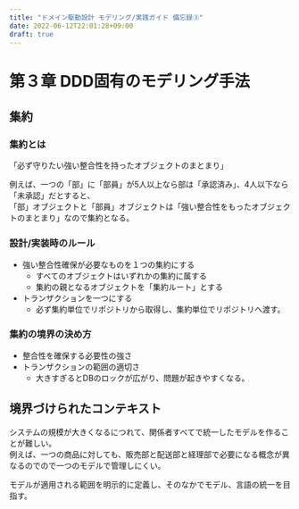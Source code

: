 ```yaml
---
title: "ドメイン駆動設計 モデリング/実践ガイド 備忘録③"
date: 2022-06-12T22:01:28+09:00
draft: true
---
```


# 第３章 DDD固有のモデリング手法

## 集約

### 集約とは

「必ず守りたい強い整合性を持ったオブジェクトのまとまり」 

例えば、一つの「部」に「部員」が5人以上なら部は「承認済み」、4人以下なら「未承認」だとすると、  
「部」オブジェクトと「部員」オブジェクトは「強い整合性をもったオブジェクトのまとまり」なので集約となる。  

### 設計/実装時のルール

- 強い整合性確保が必要なものを１つの集約にする
  - すべてのオブジェクトはいずれかの集約に属する
  - 集約の親となるオブジェクトを「集約ルート」とする
- トランザクションを一つにする
  - 必ず集約単位でリポジトリから取得し、集約単位でリポジトリへ渡す。

### 集約の境界の決め方

- 整合性を確保する必要性の強さ
- トランザクションの範囲の適切さ
  - 大きすぎるとDBのロックが広がり、問題が起きやすくなる。

## 境界づけられたコンテキスト

システムの規模が大きくなるにつれて、関係者すべてで統一したモデルを作ることが難しい。  
例えば、一つの商品に対しても、販売部と配送部と経理部で必要になる概念が異なるのでので一つのモデルで管理しにくい。  

モデルが適用される範囲を明示的に定義し、そのなかでモデル、言語の統一を目指す。

